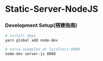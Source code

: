 # Static-Server-NodeJS

### Development Setup(搭建指南)

```bash
# install deps
yarn global add node-dev

# serve examples at localhost:8080
node-dev server.js 8888
```